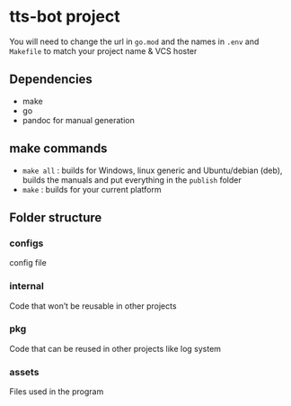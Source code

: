 # tts-bot project
You will need to change the url in `go.mod` and the names in `.env` and `Makefile` to match your project name & VCS hoster


## Dependencies
- make 
- go
- pandoc for manual generation

## make commands
- `make all` : builds for Windows, linux generic and Ubuntu/debian (deb), builds the manuals and put everything in the `publish` folder
- `make` : builds for your current platform


## Folder structure
### configs
config file
### internal
Code that won’t be reusable in other projects
### pkg 
Code that can be reused in other projects like log system
### assets
Files used in the program